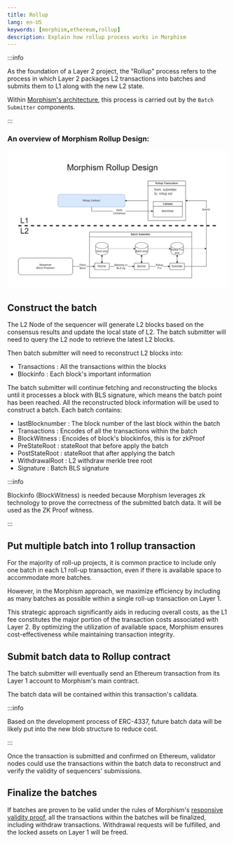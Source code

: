 ```yaml
---
title: Rollup
lang: en-US
keywords: [morphism,ethereum,rollup]
description: Explain how rollup process works in Morphism
---
```


:::info

As the foundation of a Layer 2 project, the "Rollup" process refers to the process in which Layer 2 packages L2 transactions into batches and submits them to L1 along with the new L2 state. 

Within [Morphism's architecture](../2-morphism-modular-design.md), this process is carried out by the ```Batch Submitter``` components.

:::


### An overview of Morphism Rollup Design:

![rollup](../../../assets/docs/protocol/General/rollup/rollup.png)


## Construct the batch

The L2 Node of the sequencer will generate L2 blocks based on the consensus results and update the local state of L2. The batch submitter will need to query the L2 node to retrieve the latest L2 blocks.

Then batch submitter will need to reconstruct L2 blocks into:

- Transactions : All the transactions within the blocks
- Blockinfo : Each block's important information

The batch submitter will continue fetching and reconstructing the blocks until it processes a block with BLS signature, which means the batch point has been reached. All the reconstructed block information will be used to construct a batch. Each batch contains:

- lastBlocknumber : The block number of the last block within the batch
- Transactions : Encodes of all the transactions within the batch
- BlockWitness : Encoides of block's blockinfos, this is for zkProof
- PreStateRoot : stateRoot that before apply the batch
- PostStateRoot : stateRoot that after applying the batch
- WithdrawalRoot : L2 withdraw merkle tree root
- Signature : Batch BLS signature


:::info

Blockinfo (BlockWitness) is needed because Morphism leverages zk technology to prove the correctness of the submitted batch data. It will be used as the ZK Proof witness.

:::


## Put multiple batch into 1 rollup transaction

For the majority of roll-up projects, it is common practice to include only one batch in each L1 roll-up transaction, even if there is available space to accommodate more batches.

However, in the Morphism approach, we maximize efficiency by including as many batches as possible within a single roll-up transaction on Layer 1.

This strategic approach significantly aids in reducing overall costs, as the L1 fee constitutes the major portion of the transaction costs associated with Layer 2. By optimizing the utilization of available space, Morphism ensures cost-effectiveness while maintaining transaction integrity.


## Submit batch data to Rollup contract

The batch submitter will eventually send an Ethereum transaction from its Layer 1 account to Morphism's main contract.

The batch data will be contained within this transaction's calldata.


:::info

Based on the development process of ERC-4337, future batch data will be likely put into the new blob structure to reduce cost.

::: 

Once the transaction is submitted and confirmed on Ethereum, validator nodes could use the transactions within the batch data to reconstruct and verify the validity of sequencers' submissions.


## Finalize the batches

If batches are proven to be valid under the rules of Morphism's [responsive validity proof](../responsive-validity-proof/1-overview.md), all the transactions within the batches will be finalized, including withdraw transactions. Withdrawal requests will be fulfilled, and the locked assets on Layer 1 will be freed.